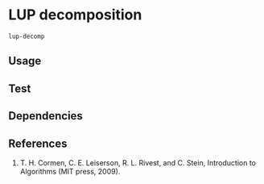 # LUP decomposition
`lup-decomp`

## Usage

## Test

## Dependencies

## References
1. T. H. Cormen, C. E. Leiserson, R. L. Rivest, and C. Stein, Introduction to
   Algorithms (MIT press, 2009).
